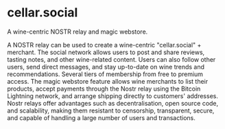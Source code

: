 # cellar.social
A wine-centric NOSTR relay and magic webstore.


A NOSTR relay can be used to create a wine-centric "cellar.social" + merchant. 
The social network allows users to post and share reviews, tasting notes, and other wine-related content. Users can also follow other users, send direct messages, and stay up-to-date on wine trends and recommendations. Several tiers of membership from free to premium access. 
The magic webstore feature allows wine merchants to list their products, accept payments through the Nostr relay using the Bitcoin Lightning network, and arrange shipping directly to customers' addresses. Nostr relays offer advantages such as decentralisation, open source code, and scalability, making them resistant to censorship, transparent, secure, and capable of handling a large number of users and transactions.
